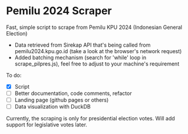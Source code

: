 # Pemilu 2024 Scraper

Fast, simple script to scrape from Pemilu KPU 2024 (Indonesian General Election)

- Data retrieved from Sirekap API that's being called from pemilu2024.kpu.go.id (take a look at the browser's network request)
- Added batching mechanism (search for 'while' loop in scrape_pilpres.js), feel free to adjust to your machine's requirement

To do:
- [x] Script
- [ ] Better documentation, code comments, refactor
- [ ] Landing page (github pages or others)
- [ ] Data visualization with DuckDB

Currently, the scraping is only for presidential election votes.
Will add support for legislative votes later.